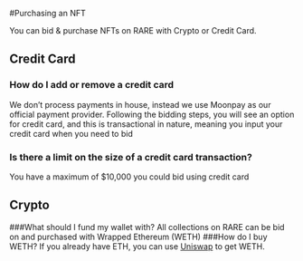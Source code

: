 #Purchasing an NFT



You can bid & purchase NFTs on RARE with Crypto or Credit Card. 

## Credit Card
### How do I add or remove a credit card
We don’t process payments in house, instead we use Moonpay  as our official payment provider. Following the bidding steps, you will see an option for credit card, and this is transactional in nature, meaning you input your credit card when you need to bid
### Is there a limit on the size of a credit card transaction?
You have a maximum of $10,000 you could bid using credit card


## Crypto 
###What should I fund my wallet with? 
All collections on RARE can be bid on and purchased with Wrapped Ethereum (WETH)
###How do I buy WETH? 
If you already have ETH, you can use [Uniswap](https://app.uniswap.org/#/swap) to get WETH.